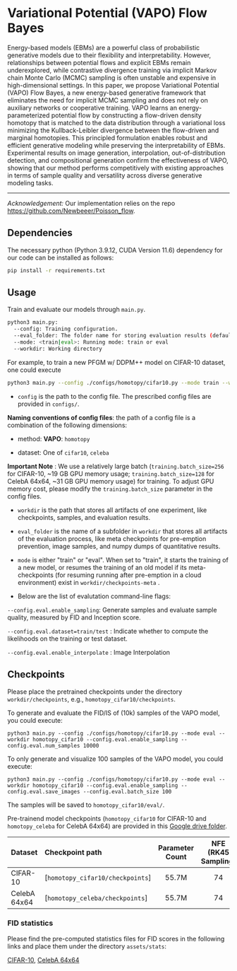 # Variational Potential (VAPO) Flow Bayes

Energy-based models (EBMs) are a powerful class of probabilistic generative models due to their flexibility and interpretability. However, relationships between potential flows and explicit EBMs remain underexplored, while contrastive divergence training via implicit Markov chain Monte Carlo (MCMC) sampling is often unstable and expensive in high-dimensional settings. In this paper, we propose Variational Potential (VAPO) Flow Bayes, a new energy-based generative framework that eliminates the need for implicit MCMC sampling and does not rely on auxiliary networks or cooperative training. VAPO learns an energy-parameterized potential flow by constructing a flow-driven density homotopy that is matched to the data distribution through a variational loss minimizing the Kullback-Leibler divergence between the flow-driven and marginal homotopies. This principled formulation enables robust and efficient generative modeling while preserving the interpretability of EBMs. Experimental results on image generation, interpolation, out-of-distribution detection, and compositional generation confirm the effectiveness of VAPO, showing that our method performs competitively with existing approaches in terms of sample quality and versatility across diverse generative modeling tasks.

---

*Acknowledgement:* Our implementation relies on the repo https://github.com/Newbeeer/Poisson_flow. 

## Dependencies

The necessary python (Python 3.9.12, CUDA Version 11.6) dependency for our code can be installed as follows:

```sh
pip install -r requirements.txt
```

## Usage

Train and evaluate our models through `main.py`.

```sh
python3 main.py:
  --config: Training configuration.
  --eval_folder: The folder name for storing evaluation results (default: 'eval')
  --mode: <train|eval>: Running mode: train or eval
  --workdir: Working directory
```

For example, to train a new PFGM w/ DDPM++ model on CIFAR-10 dataset, one could execute 

```sh
python3 main.py --config ./configs/homotopy/cifar10.py --mode train --workdir homotopy_cifar10
```

* `config` is the path to the config file. The prescribed config files are provided in `configs/`.

**Naming conventions of config files**: the path of a config file is a combination of the following dimensions:

- method: **VAPO**: `homotopy`
* dataset: One of `cifar10`, `celeba`

**Important Note** : We use a relatively large batch (`training.batch_size=256` for CIFAR-10, ~19 GB GPU memory usage; `training.batch_size=128` for CelebA 64x64, ~31 GB GPU memory usage) for training. To adjust GPU memory cost, please modify the `training.batch_size` parameter in the config files. 


*  `workdir` is the path that stores all artifacts of one experiment, like checkpoints, samples, and evaluation results.

* `eval_folder` is the name of a subfolder in `workdir` that stores all artifacts of the evaluation process, like meta checkpoints for pre-emption prevention, image samples, and numpy dumps of quantitative results.

* `mode` is either "train" or "eval". When set to "train", it starts the training of a new model, or resumes the training of an old model if its meta-checkpoints (for resuming running after pre-emption in a cloud environment) exist in `workdir/checkpoints-meta` .

* Below are the list of evalutation command-line flags:

`--config.eval.enable_sampling`: Generate samples and evaluate sample quality, measured by FID and Inception score. 

`--config.eval.dataset=train/test` : Indicate whether to compute the likelihoods on the training or test dataset.

`--config.eval.enable_interpolate` : Image Interpolation
  

## Checkpoints

Please place the pretrained checkpoints under the directory `workdir/checkpoints`, e.g., `homotopy_cifar10/checkpoints`.

To generate and evaluate the FID/IS of  (10k) samples of the VAPO model, you could execute:

```shell
python3 main.py --config ./configs/homotopy/cifar10.py --mode eval --workdir homotopy_cifar10 --config.eval.enable_sampling --config.eval.num_samples 10000
```

To only generate and visualize 100 samples of the VAPO model, you could execute:

```shell
python3 main.py --config ./configs/homotopy/cifar10.py --mode eval --workdir homotopy_cifar10 --config.eval.enable_sampling --config.eval.save_images --config.eval.batch_size 100
```

The samples will be saved to `homotopy_cifar10/eval/`.

Pre-trainend model checkpoints (`homotopy_cifar10` for CIFAR-10 and `homotopy_celeba` for CelebA 64x64) are provided in this [Google drive folder](https://drive.google.com/drive/folders/1K86fbiS7iLvu-hu_rKzmK1oKp7CROfn0?usp=sharing).

| Dataset              | Checkpoint path                                              | Parameter Count | NFE (RK45 Sampling) | GPU Usage (Training) | Batch Size (Training) |
| -------------------- | :----------------------------------------------------------- | :---: | :---: | :---: | :---: |
| CIFAR-10             | [`homotopy_cifar10/checkpoints`] | 55.7M | 74 | < 80GB | 128 |
| CelebA 64x64        | [`homotopy_celeba/checkpoints`] | 55.7M | 74 | < 80GB | 64 |

### FID statistics

Please find the pre-computed statistics files for FID scores in the following links and place them under the directory `assets/stats`:

[CIFAR-10](https://drive.google.com/file/d/1YyympxZ95l6_ane0TxYt94yqeiGcOBNG/view?usp=sharing),  [CelebA 64x64](https://drive.google.com/file/d/1dzSsmBvJOjDy12VzdypWDVYBF8b9yRkm/view?usp=sharing)
